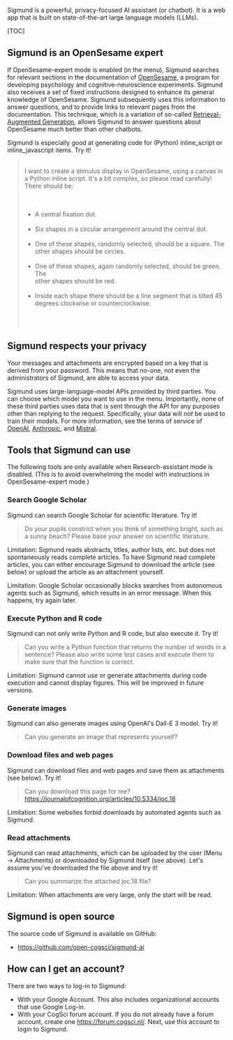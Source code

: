 Sigmund is a powerful, privacy-focused AI assistant (or chatbot). It is a web app that is built on state-of-the-art large language models (LLMs).


[TOC]


## Sigmund is an OpenSesame expert

If OpenSesame-expert mode is enabled (in the menu), Sigmund searches for relevant sections in the documentation of [OpenSesame](https://osdoc.cogsci.nl/), a program for developing psychology and cognitive-neuroscience experiments. Sigmund also receives a set of fixed instructions designed to enhance its general knowledge of OpenSesame. Sigmund subsequently uses this information to answer questions, and to provide links to relevant pages from the documentation. This technique, which is a variation of so-called [Retrieval-Augmented Generation](https://en.wikipedia.org/wiki/Retrieval-augmented_generation), allows Sigmund to answer questions about OpenSesame much better than other chatbots.

Sigmund is especially good at generating code for (Python) inline_script or inline_javascript items. Try it!

<blockquote style="white-space:pre-wrap;">
I want to create a stimulus display in OpenSesame, using a canvas in a Python inline script. It's a bit complex, so please read carefully! There should be:

- A central fixation dot.
- Six shapes in a circular arrangement around the central dot.
- One of these shapes, randomly selected, should be a square. The other shapes should be circles.
- One of these shapes, again randomly selected, should be green. The other shapes should be red.
- Inside each shape there should be a line segment that is tilted 45 degrees clockwise or counterclockwise.
</blockquote>


## Sigmund respects your privacy

Your messages and attachments are encrypted based on a key that is derived from your password. This means that no-one, not even the administrators of Sigmund, are able to access your data. 

Sigmund uses large-language-model APIs provided by third parties. You can choose which model you want to use in the menu. Importantly, none of these third parties uses data that is sent through the API for any purposes other than replying to the request. Specifically, your data will *not* be used to train their models. For more information, see the terms of service of [OpenAI](https://openai.com/enterprise-privacy), [Anthropic](https://www.anthropic.com/legal/commercial-terms), and [Mistral](https://mistral.ai/terms/).


## Tools that Sigmund can use

The following tools are only available when Research-assistant mode is disabled. (This is to avoid overwhelming the model with instructions in OpenSesame-expert mode.)

### Search Google Scholar

Sigmund can search Google Scholar for scientific literature. Try it!

> Do your pupils constrict when you think of something bright, such as a sunny beach? Please base your answer on scientific literature.

Limitation: Sigmund reads abstracts, titles, author lists, etc. but does not spontaneously reads complete articles. To have Sigmund read complete articles, you can either encourage Sigmund to download the article (see below) or upload the article as an attachment yourself.

Limitation: Google Scholar occasionally blocks searches from autonomous agents such as Sigmund, which results in an error message. When this happens, try again later.


### Execute Python and R code

Sigmund can not only write Python and R code, but also execute it. Try it!

> Can you write a Python function that returns the number of words in a sentence? Please also write some test cases and execute them to make sure that the function is correct.

Limitation: Sigmund cannot use or generate attachments during code execution and cannot display figures. This will be improved in future versions.


### Generate images

Sigmund can also generate images using OpenAI's Dall-E 3 model. Try it!

> Can you generate an image that represents yourself?


### Download files and web pages

Sigmund can download files and web pages and save them as attachments (see below). Try it!

> Can you download this page for me? https://journalofcognition.org/articles/10.5334/joc.18

Limitation: Some websites forbid downloads by automated agents such as Sigmund.

### Read attachments

Sigmund can read attachments, which can be uploaded by the user (Menu → Attachments) or downloaded by Sigmund itself (see above). Let's assume you've downloaded the file above and try it!

> Can you summarize the attached joc.18 file?

Limitation: When attachments are very large, only the start will be read.


## Sigmund is open source

The source code of Sigmund is available on GitHub:

- <https://github.com/open-cogsci/sigmund-ai>


## How can I get an account?

There are two ways to log-in to Sigmund:

- With your Google Account. This also includes organizational accounts that use Google Log-in.
- With your CogSci forum account. If you do not already have a forum account, create one <https://forum.cogsci.nl/>. Next, use this account to login to Sigmund.
